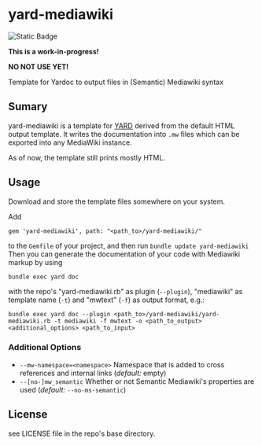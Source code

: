 # yard-mediawiki

![Static Badge](https://img.shields.io/badge/Status-Highly%20Experimental-f88)

**This is a work-in-progress!**

**NO NOT USE YET!**

Template for Yardoc to output files in (Semantic) Mediawiki syntax

## Sumary

yard-mediawiki is a template for [YARD](https://yardoc.org/) derived
from the default HTML output template. It writes the documentation
into `.mw` files which can be exported into any MediaWiki instance.

As of now, the template still prints mostly HTML.

## Usage

Download and store the template files somewhere on your system.

Add
```
gem 'yard-mediawiki', path: "<path_to>/yard-mediawiki/"
```
to the `Gemfile` of your project, and then run `bundle update yard-mediawiki`
Then you can generate the documentation of your code with Mediawiki markup by using
```
bundle exec yard doc
```
with the repo's "yard-mediawiki.rb" as plugin (`--plugin`),
"mediawiki" as template name (`-t`) and "mwtext" (`-f`) as output format, e.g.:
```
bundle exec yard doc --plugin <path_to>/yard-mediawiki/yard-mediawiki.rb -t mediawiki -f mwtext -o <path_to_output> <additional_options> <path_to_input>
```

### Additional Options

* `--mw-namespace=<namespace>` Namespace that is added to cross references and internal links (*default:* empty)
* `--[no-]mw_semantic` Whether or not Semantic Mediawiki's properties are used (*default:* `--no-ms-semantic`)

## License

see LICENSE file in the repo's base directory.
